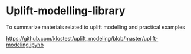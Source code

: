 # Uplift-modelling-library
To summarize materials related to uplift modelling and practical examples



https://github.com/klostest/uplift_modeling/blob/master/uplift-modeling.ipynb
